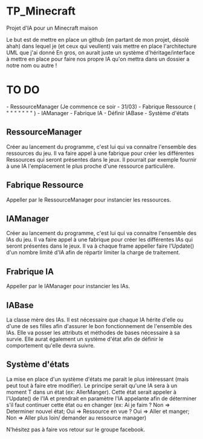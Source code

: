# TP_Minecraft
Projet d'IA pour un Minecraft maison

Le but est de mettre en place un github (en partant de mon projet, désolé ahah) dans lequel je (et ceux qui veullent) vais mettre en place l'architecture UML que j'ai donné
En gros, on aurait juste un système d'héritage/interface à mettre en place pour faire nos propre IA qu'on mettra dans un dossier a notre nom ou autre !

<h1>TO DO</h1>
- RessourceManager (Je commence ce soir - 31/03)
- Fabrique Ressource ( "   "   "   "   "   "   " )
- IAManager
- Fabrique IA
- Définir IABase
- Système d'états

<h2>RessourceManager</h2>
Créer au lancement du programme, c'est lui qui va connaitre l'ensemble des ressources du jeu.
Il va faire appel à une fabrique pour créer les différentes Ressources qui seront présentes dans le jeux.
Il pourrait par exemple fournir à une IA l'emplacement le plus proche d'une ressource particulière.

<h2>Fabrique Ressource</h2>
Appeller par le RessourceManager pour instancier les ressources.

<h2>IAManager</h2>
Créer au lancement du programme, c'est lui qui va connaitre l'ensemble des IAs du jeu.
Il va faire appel à une fabrique pour créer les différentes IAs qui seront présentes dans le jeux.
Il va à chaque frame appeller faire l'Update() d'un nombre limité d'IA afin de répartir limiter la charge de traitement.

<h2>Frabrique IA</h2>
Appeller par le IAManager pour instancier les IAs.

<h2>IABase</h2>
La classe mère des IAs. Il est nécessaire que chaque IA hérite d'elle ou d'une de ses filles afin d'assurer le bon fonctionnement de l'ensemble des IAs.
Elle va posser les attributs et méthodes de bases nécessaire à sa survie.
Elle aurat également un système d'état afin de définir le comportement qu'elle devra suivre.

<h2>Système d'états</h2>
La mise en place d'un système d'états me parait le plus intéressant (mais peut tout à faire etre modifier).
Le principe serait qu'une IA sera à un moment T dans un état (ex: AllerManger). Cette état serait appeler à l'Update() de l'IA et prendrait en paramètre l'IA appelante afin de déterminer s'il faut continuer cette état ou en changer (ex: Ai je faim ? Non => Determiner nouvel état; Oui => Ressource en vue ? Oui => Aller et manger; Non => Aller plus loin/ demander au ressource manager)

N'hésitez pas à faire vos retour sur le groupe facebook.
